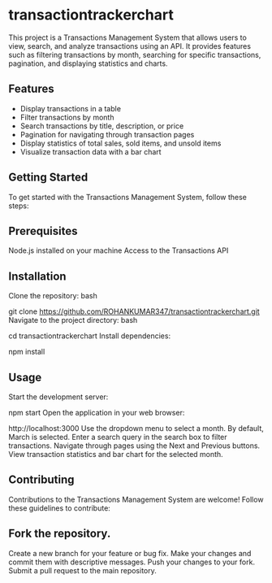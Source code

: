 # transactiontrackerchart
This project is a Transactions Management System that allows users to view, search, and analyze transactions using an API. It provides features such as filtering transactions by month, searching for specific transactions, pagination, and displaying statistics and charts.


## Features
- Display transactions in a table
- Filter transactions by month
- Search transactions by title, description, or price
- Pagination for navigating through transaction pages
- Display statistics of total sales, sold items, and unsold items
- Visualize transaction data with a bar chart

## Getting Started
To get started with the Transactions Management System, follow these steps:

## Prerequisites
Node.js installed on your machine
Access to the Transactions API
## Installation
Clone the repository:
bash

git clone https://github.com/ROHANKUMAR347/transactiontrackerchart.git
Navigate to the project directory:
bash

cd transactiontrackerchart
Install dependencies:

npm install
## Usage
Start the development server:


npm start
Open the application in your web browser:

http://localhost:3000
Use the dropdown menu to select a month. By default, March is selected.
Enter a search query in the search box to filter transactions.
Navigate through pages using the Next and Previous buttons.
View transaction statistics and bar chart for the selected month.
## Contributing
Contributions to the Transactions Management System are welcome! Follow these guidelines to contribute:

## Fork the repository.
Create a new branch for your feature or bug fix.
Make your changes and commit them with descriptive messages.
Push your changes to your fork.
Submit a pull request to the main repository.


